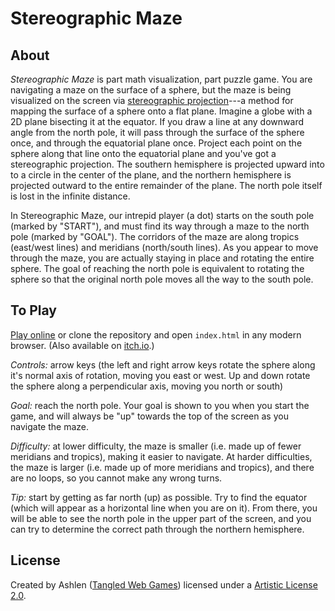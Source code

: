 # Stereographic Maze

## About

*Stereographic Maze* is part math visualization, part puzzle game. You are navigating a maze on the surface of a sphere, but the maze is being visualized on the screen via [stereographic projection](https://wikipedia.org/wiki/Stereographic_projection)---a method for mapping the surface of a sphere onto a flat plane. Imagine a globe with a 2D plane bisecting it at the equator. If you draw a line at any downward angle from the north pole, it will pass through the surface of the sphere once, and through the equatorial plane once.  Project each point on the sphere along that line onto the equatorial plane and you've got a stereographic projection. The southern hemisphere is projected upward into to a circle in the center of the plane, and the northern hemisphere is projected outward to the entire remainder of the plane. The north pole itself is lost in the infinite distance.
    
In Stereographic Maze, our intrepid player (a dot) starts on the south pole (marked by "START"), and must find its way through a maze to the north pole (marked by "GOAL"). The corridors of the maze are along tropics (east/west lines) and meridians (north/south lines)​. As you appear to move through the maze, you are actually staying in place and rotating the entire sphere. The goal of reaching the north pole is equivalent to rotating the sphere so that the original north pole moves all the way to the south pole.

## To Play

[Play online](https://l-e-webb.github.io/stereographic_maze) or clone the repository and open `index.html` in any modern browser. (Also available on [itch.io](https://tangledwebgames.itch.io/stereographic-maze).)

*Controls:*​ arrow keys (the left and right arrow keys rotate the sphere along it's normal axis of rotation, moving you east or west. Up and down rotate the sphere along a perpendicular axis, moving you north or south)

​*Goal:* ​reach the north pole. Your goal is shown to you when you start the game, and will always be "up" towards the top of the screen as you navigate the maze.

​*Difficulty:* ​at lower difficulty, the maze is smaller (i.e. made up of fewer meridians and tropics), making it easier to navigate. At harder difficulties, the maze is larger (i.e. made up of more meridians and tropics), and there are ​no loops​, so you cannot make any wrong turns.

​*Tip:* ​start by getting as far north (up) as possible. Try to find the equator (which will appear as a horizontal line when you are on it). From there, you will be able to see the north pole in the upper part of the screen, and you can try to determine the correct path through the northern hemisphere.

## License

Created by Ashlen ([Tangled Web Games](https://tangledwebgames.itch.io)) licensed under a [Artistic License 2.0](https://opensource.org/licenses/Artistic-2.0).